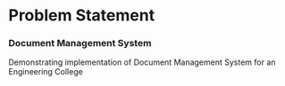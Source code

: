 # Problem Statement

### Document Management System
Demonstrating implementation of Document Management System for an Engineering College
